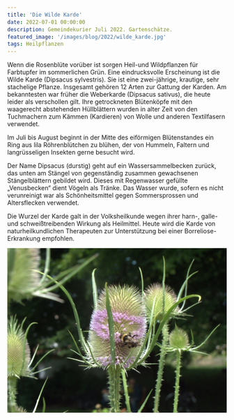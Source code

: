 ```yaml
---
title: 'Die Wilde Karde'
date: 2022-07-01 00:00:00
description: Gemeindekurier Juli 2022. Gartenschätze.
featured_image: '/images/blog/2022/wilde_karde.jpg'
tags: Heilpflanzen
---
```


Wenn die Rosenblüte vorüber ist sorgen Heil-und Wildpflanzen für Farbtupfer im sommerlichen Grün. Eine eindrucksvolle Erscheinung ist die Wilde Karde (Dipsacus sylvestris). Sie ist eine zwei-jährige, krautige, sehr stachelige Pflanze. Insgesamt gehören 12 Arten zur Gattung der Karden. Am bekanntesten war früher die Weberkarde (Dipsacus sativus), die heute leider als verschollen gilt. Ihre getrockneten Blütenköpfe mit den waagerecht abstehenden Hüllblättern wurden in alter Zeit von den Tuchmachern zum Kämmen (Kardieren) von Wolle und anderen Textilfasern verwendet.

Im Juli bis August beginnt in der Mitte des eiförmigen Blütenstandes ein Ring aus lila Röhrenblütchen zu blühen, der von Hummeln, Faltern und langrüsseligen Insekten gerne besucht wird. 

Der Name Dipsacus (durstig) geht auf ein Wassersammelbecken zurück, das unten am Stängel von gegenständig zusammen gewachsenen Stängelblättern gebildet wird. Dieses mit Regenwasser gefüllte „Venusbecken“ dient Vögeln als Tränke. Das Wasser wurde, sofern es nicht verunreinigt war als Schönheitsmittel gegen Sommersprossen und Altersflecken verwendet.

Die Wurzel der Karde galt in der Volksheilkunde wegen ihrer harn-, galle- und schweißtreibenden Wirkung als Heilmittel. Heute wird die Karde von naturheilkundlichen Therapeuten zur Unterstützung bei einer Borreliose-Erkrankung empfohlen.

<img src="/images/blog/2022/wilde_karde.jpg">
